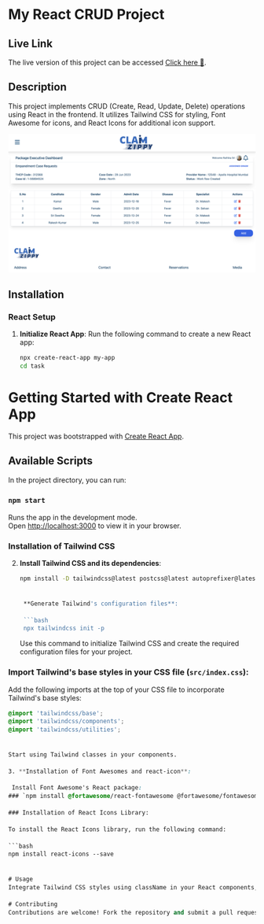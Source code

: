 # My React CRUD Project

## Live Link
The live version of this project can be accessed [Click here 🚀](https://calm-mousse-ae068d.netlify.app/).

## Description
This project implements CRUD (Create, Read, Update, Delete) operations using React in the frontend. It utilizes Tailwind CSS for styling, Font Awesome for icons, and React Icons for additional icon support.

![Project Screenshot](./src/project.png)

## Installation

### React Setup
1. **Initialize React App**: Run the following command to create a new React app:
   ```bash
   npx create-react-app my-app
   cd task

# Getting Started with Create React App

This project was bootstrapped with [Create React App](https://github.com/facebook/create-react-app).

## Available Scripts

In the project directory, you can run:

### `npm start`

Runs the app in the development mode.\
Open [http://localhost:3000](http://localhost:3000) to view it in your browser.

### Installation of Tailwind CSS

2. **Install Tailwind CSS and its dependencies**:

   ```bash
   npm install -D tailwindcss@latest postcss@latest autoprefixer@latest


    **Generate Tailwind's configuration files**:

    ```bash
    npx tailwindcss init -p
    ```

    Use this command to initialize Tailwind CSS and create the required configuration files for your project.


### Import Tailwind's base styles in your CSS file (`src/index.css`):

Add the following imports at the top of your CSS file to incorporate Tailwind's base styles:

```css
@import 'tailwindcss/base'; 
@import 'tailwindcss/components';
@import 'tailwindcss/utilities';


Start using Tailwind classes in your components.

3. **Installation of Font Awesomes and react-icon**:

 Install Font Awesome's React package:
### `npm install @fortawesome/react-fontawesome @fortawesome/fontawesome-svg-core @fortawesome/free-solid-svg-icons @fortawesome/free-regular-svg-icons @fortawesome/free-brands-svg-icons`

### Installation of React Icons Library:

To install the React Icons library, run the following command:

```bash
npm install react-icons --save


# Usage
Integrate Tailwind CSS styles using className in your React components, import Font Awesome icons and use the FontAwesomeIcon component to display them, and import React Icons and use them directly as components in your React code.

# Contributing
Contributions are welcome! Fork the repository and submit a pull request with your changes or enhancements.
